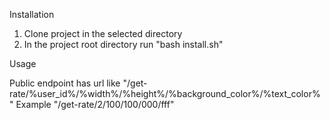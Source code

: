 Installation

1. Clone project in the selected directory
2. In the project root directory run "bash install.sh"

Usage

Public endpoint has url like "/get-rate/%user_id%/%width%/%height%/%background_color%/%text_color%"
Example "/get-rate/2/100/100/000/fff"
